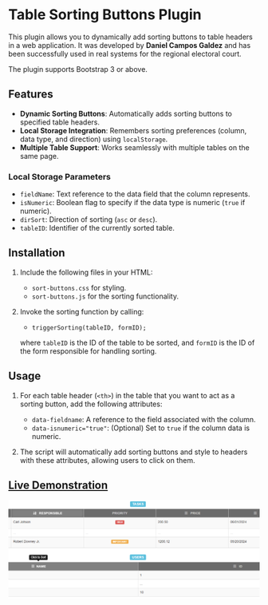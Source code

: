 # Table Sorting Buttons Plugin

This plugin allows you to dynamically add sorting buttons to table headers in a web application. It was developed by **Daniel Campos Galdez** and has been successfully used in real systems for the regional electoral court.

The plugin supports Bootstrap 3 or above.
## Features

- **Dynamic Sorting Buttons**: Automatically adds sorting buttons to specified table headers.
- **Local Storage Integration**: Remembers sorting preferences (column, data type, and direction) using `localStorage`.
- **Multiple Table Support**: Works seamlessly with multiple tables on the same page.

### Local Storage Parameters
- `fieldName`: Text reference to the data field that the column represents.
- `isNumeric`: Boolean flag to specify if the data type is numeric (`true` if numeric).
- `dirSort`: Direction of sorting (`asc` or `desc`).
- `tableID`: Identifier of the currently sorted table.

## Installation

1. Include the following files in your HTML:
   - `sort-buttons.css` for styling.
   - `sort-buttons.js` for the sorting functionality.

2. Invoke the sorting function by calling:
   - `triggerSorting(tableID, formID);`
   
   where `tableID` is the ID of the table to be sorted, and `formID` is the ID of the form responsible for handling sorting.

## Usage

1. For each table header (`<th>`) in the table that you want to act as a sorting button, add the following attributes:
   - `data-fieldname`: A reference to the field associated with the column.
   - `data-isnumeric="true"`: (Optional) Set to `true` if the column data is numeric.

2. The script will automatically add sorting buttons and style to headers with these attributes, allowing users to click on them.

## [Live Demonstration](link-to-demo)

![Preview](preview.png)

